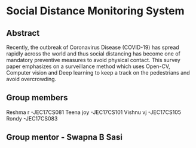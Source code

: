 # Social Distance Monitoring System 
## Abstract
Recently, the outbreak of Coronavirus Disease (COVID-19) has spread rapidly across
the world and thus social distancing has become one of mandatory preventive
measures to avoid physical contact. This survey paper emphasizes on a surveillance
method which uses Open-CV, Computer vision and Deep learning to keep a track on
the pedestrians and avoid overcrowding.

##  Group members
Reshma r -JEC17CS081
Teena joy -JEC17CS101
Vishnu vj -JEC17CS105
Rondy -JEC17CS083

## Group mentor - Swapna B Sasi
